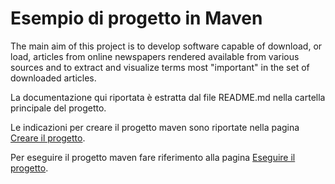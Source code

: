 # Esempio di progetto in Maven

The main aim of this project is to develop software capable of download, or load, articles from online newspapers rendered available from various sources and to extract and visualize terms most "important" in the set of downloaded articles.



La documentazione qui riportata è estratta dal file README.md nella cartella principale del progetto.

Le indicazioni per creare il progetto maven sono riportate nella pagina [Creare il progetto](prj_create.html).

Per eseguire il progetto maven fare riferimento alla pagina [Eseguire il progetto](prj_exec.html).